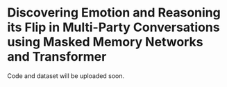 # Discovering Emotion and Reasoning its Flip in Multi-Party Conversations using Masked Memory Networks and Transformer

Code and dataset will be uploaded soon.
<!-- This folder contains the code required to reproduce the results of the paper - **"Discovering Emotion and Reasoning its Flip in Multi-Party Conversations using Masked Memory Networks and Transformer"**.

The paper introduces a novel problem, called **Emotion-Flip Reasoning** aka **EFR** in conversations. The goal is to find all utterances that trigger a flip in emotion of a speaker within a dialog.
An example scenario is depicted in the figure below:

![EFR Example](/imgs/efr-eg-2.png "EFR Example")

There is a single emotion-flip, i.e., *u_6 (neutral) -> u_8 (fear)*. The responsible trigger utterances are marked with arrows in the figure.

We augment [MELD](https://affective-meld.github.io/), a benchmark ERC dataset with ground-truth EFR labels. The resultant dataset, called **MELD-FR**, contains ~8,500 trigger utterances for ~5,400 emotion-flips.

## Contribution
In this work, our major contributions are four-fold: 
1. We propose a novel task, called emotion-flip reasoning (EFR), in the conversation dialog.
2. We develop a new ground-truth dataset for EFR, called MELD-FR.
3. We benchmark MELD-FR through a Transformer-based model and present a strong baseline for the EFR task.
4. We develop a masked memory network based architecture for ERC, which outperforms several recent baselines.

## Dataset
We provide a partial dataset along with the code (*"meld-fr_partial.csv"*) so that the annotation style and the dialogue structure can clearly be understood.We will release the full dataset once the paper gets accepted.
The models in this repo expects the data to follow the following structure:
| Dialogue Id | Speaker | Emotion | Utterance | EFR Label |
|-------------|---------|---------|-----------|-----------|

## Models
![Model Architecture](/imgs/architecture.png "Model Architecture for ERC and EFR tasks")

### Emotion Recognition in Conversations (ERC)
We employ a memory network to supplement the global and local emotion dynamics in dialogues captured through a series of recurrent layers. In the repo we provide with 3 models that perform the ERC task.
- <code>ERC-MMN</code>
- <code>EFR-ERC<sub>multi</sub></code>
- <code>EFR->ERC<sub>cas</sub></code> (Best Performance) 

### Emotion Flip Reasoning (EFR)
We employ a transformer-based model to model the EFR task. We provide 4 models to perform the ERC task in this repo.
- <code>EFR-TX</code>
- <code>EFR-ERC<sub>multi</sub></code>
- <code>ERC->EFR<sub>cas</sub></code>
- <code>ERC<sup>True</sup>->EFR<sub>cas</sub></code> (Best Performance)

## Code Reproducibility
The results reported in the paper are achieved on the full dataset and hence would not be achieved by the dataset provided in this folder. However you can run the codes by following these steps:
1. Run the Dataloaders for ERC and EFR tasks respectively to get the necessary pickle files.
2. Run the train_*model* file where *model* can be one of "erc_mmn", "efr_tx", "multitask", "cascade_efr_erc", "cascade_erc_efr" and "cascade_ercT_efr".

### Running the code for custom data
Since our model uses [BERT](https://arxiv.org/pdf/1810.04805.pdf) embeddings as utterance reprsentation, first you'll need to generate these BERT embeddings for your data. After you have a dictionary mapping for your utterances to embeddings, you'll need to change the paths in the ERC and EFR dataloaders. Specifically, the paths for training file, testing file and embedding files needs to be changed. After executing the teh dataloaders you'll get the necessary pickle files to run the models.
 -->
